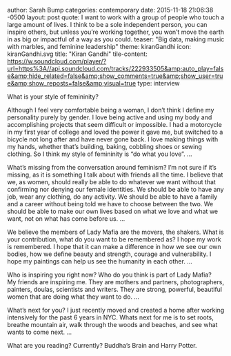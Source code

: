 author: Sarah Bump
categories: contemporary
date:   2015-11-18 21:06:38 -0500
layout: post
quote: I want to work with a group of people who touch a large amount of lives. I think to be a sole independent person, you can inspire others, but unless you’re working together, you won’t move the earth in as big or impactful of a way as you could.
teaser: "Big data, making music with marbles, and feminine leadership"
theme: kiranGandhi
icon: kiranGandhi.svg
title:  "Kiran Gandhi"
tile-content: https://w.soundcloud.com/player/?url=https%3A//api.soundcloud.com/tracks/222933505&amp;auto_play=false&amp;hide_related=false&amp;show_comments=true&amp;show_user=true&amp;show_reposts=false&amp;visual=true
type: interview

What is your style of femininity?

Although I feel very comfortable being a woman, I don’t think I define my personality purely by gender. I love being active and using my body and accomplishing projects that seem difficult or impossible. I had a motorcycle in my first year of college and loved the power it gave me, but switched to a bicycle not long after and have never gone back. I love making things with my hands, whether that’s building, baking, cobbling shoes or sewing clothing. So I think my style of femininity is “do what you love”.
…

What’s missing from the conversation around feminism?
I’m not sure if it’s missing, as it is something I talk about with friends all the time. I believe that we, as women, should really be able to do whatever 	we want without that confirming nor denying our female identities. We should be able to have any job, wear any clothing, do any activity. We should 	be able to have a family and a career without being told we have to choose between the two. We should be able to make our own lives based on what we love and what we want, not on what has come before us.
…

We believe the members of Lady Mafia are the movers, the shakers. What is your contribution, what do you want to be remembered as?
I hope my work is remembered. I hope that it can make a difference in how we see our own bodies, how we define beauty and strength, courage and vulnerability. I hope my paintings can help us see the humanity in each other.
…

Who is inspiring you right now? Who do you think is part of Lady Mafia?  
My friends are inspiring me. They are mothers and partners, photographers, painters, doulas, scientists and writers. They are strong, powerful, beautiful women that are doing what they want to do.
…

What’s next for you?
I just recently moved and created a home after working intensively for the past 6 years in NYC. Whats next for me is to set roots, breathe mountain air, walk through the woods and beaches, and see what wants to come next.
…

What are you reading?
Currently? Buddha’s Brain and Harry Potter.
